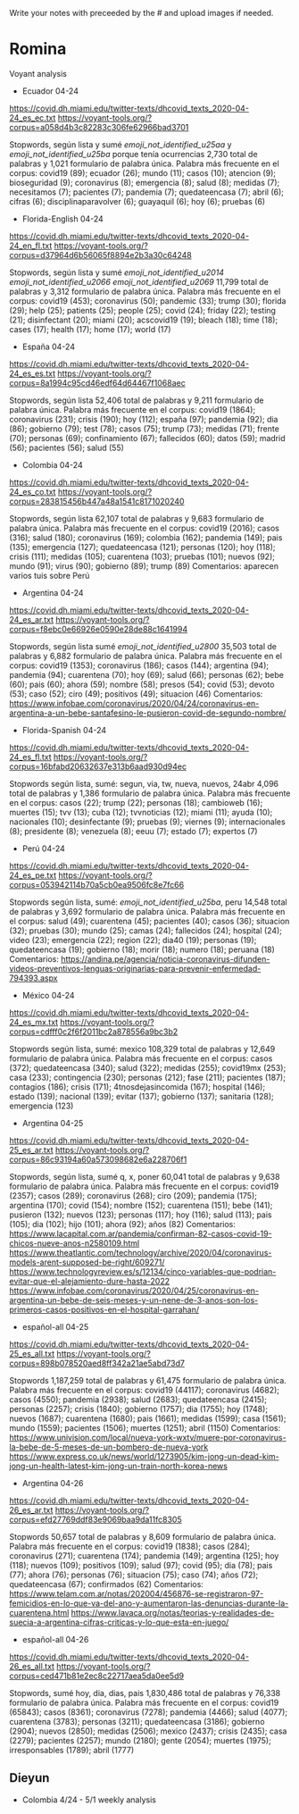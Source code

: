Write your notes with preceeded by the # and upload images if needed.

# Romina

Voyant analysis

* Ecuador 04-24

https://covid.dh.miami.edu/twitter-texts/dhcovid_texts_2020-04-24_es_ec.txt
https://voyant-tools.org/?corpus=a058d4b3c82283c306fe62966bad3701

Stopwords, según lista y sumé _emoji_not_identified_u25aa_ y  _emoji_not_identified_u25ba_ porque tenía ocurrencias 
2,730 total de palabras y 1,021 formulario de palabra única.
Palabra más frecuente en el corpus: covid19 (89); ecuador (26); mundo (11); casos (10); atencion (9); bioseguridad (9); coronavirus (8); emergencia (8); salud (8); medidas (7); necesitamos (7); pacientes (7); pandemia (7); quedateencasa (7); abril (6); cifras (6); disciplinaparavolver (6); guayaquil (6); hoy (6); pruebas (6)

* Florida-English 04-24

https://covid.dh.miami.edu/twitter-texts/dhcovid_texts_2020-04-24_en_fl.txt
https://voyant-tools.org/?corpus=d37964d6b56065f8894e2b3a30c64248

Stopwords, según lista y sumé _emoji_not_identified_u2014_ _emoji_not_identified_u2066_ _emoji_not_identified_u2069_ 
11,799 total de palabras y 3,312 formulario de palabra única.
Palabra más frecuente en el corpus: covid19 (453); coronavirus (50); pandemic (33); trump (30); florida (29); help (25); patients (25); people (25); covid (24); friday (22); testing (21); disinfectant (20); miami (20); acscovid19 (19); bleach (18); time (18); cases (17); health (17); home (17); world (17)

* España 04-24

https://covid.dh.miami.edu/twitter-texts/dhcovid_texts_2020-04-24_es_es.txt
https://voyant-tools.org/?corpus=8a1994c95cd46edf64d64467f1068aec

Stopwords, según lista 
52,406 total de palabras y 9,211 formulario de palabra única.
Palabra más frecuente en el corpus: covid19 (1864); coronavirus (231); crisis (190); hoy (112); españa (97); pandemia (92); dia (86); gobierno (79); test (78); casos (75); trump (73); medidas (71); frente (70); personas (69); confinamiento (67); fallecidos (60); datos (59); madrid (56); pacientes (56); salud (55)

* Colombia 04-24

https://covid.dh.miami.edu/twitter-texts/dhcovid_texts_2020-04-24_es_co.txt
https://voyant-tools.org/?corpus=283815456b447a48a1541c8171020240

Stopwords, según lista 
62,107 total de palabras y 9,683 formulario de palabra única.
Palabra más frecuente en el corpus: covid19 (2016); casos (316); salud (180); coronavirus (169); colombia (162); pandemia (149); pais (135); emergencia (127); quedateencasa (121); personas (120); hoy (118); crisis (111); medidas (105); cuarentena (103); pruebas (101); nuevos (92); mundo (91); virus (90); gobierno (89); trump (89)
Comentarios: aparecen varios tuis sobre Perú

* Argentina 04-24

https://covid.dh.miami.edu/twitter-texts/dhcovid_texts_2020-04-24_es_ar.txt
https://voyant-tools.org/?corpus=f8ebc0e66926e0590e28de88c1641994

Stopwords, según lista sumé _emoji_not_identified_u2800_ 35,503 
total de palabras y 6,882 formulario de palabra única.
Palabra más frecuente en el corpus: covid19 (1353); coronavirus (186); casos (144); argentina (94); pandemia (94); cuarentena (70); hoy (69); salud (66); personas (62); bebe (60); pais (60); ahora (59); nombre (58); presos (54); covid (53); devoto (53); caso (52); ciro (49); positivos (49); situacion (46)
Comentarios: https://www.infobae.com/coronavirus/2020/04/24/coronavirus-en-argentina-a-un-bebe-santafesino-le-pusieron-covid-de-segundo-nombre/

* Florida-Spanish 04-24

https://covid.dh.miami.edu/twitter-texts/dhcovid_texts_2020-04-24_es_fl.txt
https://voyant-tools.org/?corpus=16bfabd20632637e313b6aad930d94ec

Stopwords según lista, sumé: segun, via, tw, nueva, nuevos, 24abr
4,096 total de palabras y 1,386 formulario de palabra única.
Palabra más frecuente en el corpus: casos (22); trump (22); personas (18); cambioweb (16); muertes (15); tvv (13); cuba (12); tvvnoticias (12); miami (11); ayuda (10); nacionales (10); desinfectante (9); pruebas (9); viernes (9); internacionales (8); presidente (8); venezuela (8); eeuu (7); estado (7); expertos (7)

* Perú 04-24

https://covid.dh.miami.edu/twitter-texts/dhcovid_texts_2020-04-24_es_pe.txt
https://voyant-tools.org/?corpus=053942114b70a5cb0ea9506fc8e7fc66

Stopwords según lista, sumé: _emoji_not_identified_u25ba_, peru
14,548 total de palabras y 3,692 formulario de palabra única.
Palabra más frecuente en el corpus: salud (49); cuarentena (45); pacientes (40); casos (36); situacion (32); pruebas (30); mundo (25); camas (24); fallecidos (24); hospital (24); video (23); emergencia (22); region (22); dia40 (19); personas (19); quedateencasa (19); gobierno (18); morir (18); numero (18); peruana (18)
Comentarios: https://andina.pe/agencia/noticia-coronavirus-difunden-videos-preventivos-lenguas-originarias-para-prevenir-enfermedad-794393.aspx 

* México 04-24

https://covid.dh.miami.edu/twitter-texts/dhcovid_texts_2020-04-24_es_mx.txt
https://voyant-tools.org/?corpus=cdfff0c2f6f2011bc2a878556a9bc3b2

Stopwords según lista, sumé: mexico
108,329 total de palabras y 12,649 formulario de palabra única.
Palabra más frecuente en el corpus: casos (372); quedateencasa (340); salud (322); medidas (255); covid19mx (253); casa (233); contingencia (230); personas (212); fase (211); pacientes (187); contagios (186); crisis (171); 4tnosdejasincomida (167); hospital (146); estado (139); nacional (139); evitar (137); gobierno (137); sanitaria (128); emergencia (123)


* Argentina 04-25

https://covid.dh.miami.edu/twitter-texts/dhcovid_texts_2020-04-25_es_ar.txt
https://voyant-tools.org/?corpus=86c93194a60a573098682e6a228706f1

Stopwords, según lista, sumé q, x, poner 
60,041 total de palabras y 9,638 formulario de palabra única. 
Palabra más frecuente en el corpus: covid19 (2357); casos (289); coronavirus (268); ciro (209); pandemia (175); argentina (170); covid (154); nombre (152); cuarentena (151); bebe (141); pusieron (132); nuevos (123); personas (117); hoy (116); salud (113); pais (105); dia (102); hijo (101); ahora (92); años (82)
Comentarios: https://www.lacapital.com.ar/pandemia/confirman-82-casos-covid-19-chicos-nueve-anos-n2580109.html https://www.theatlantic.com/technology/archive/2020/04/coronavirus-models-arent-supposed-be-right/609271/ https://www.technologyreview.es/s/12134/cinco-variables-que-podrian-evitar-que-el-alejamiento-dure-hasta-2022 https://www.infobae.com/coronavirus/2020/04/25/coronavirus-en-argentina-un-bebe-de-seis-meses-y-un-nene-de-3-anos-son-los-primeros-casos-positivos-en-el-hospital-garrahan/

* español-all 04-25

https://covid.dh.miami.edu/twitter-texts/dhcovid_texts_2020-04-25_es_all.txt
https://voyant-tools.org/?corpus=898b078520aed8ff342a21ae5abd73d7

Stopwords
1,187,259 total de palabras y 61,475 formulario de palabra única. 
Palabra más frecuente en el corpus: covid19 (44117); coronavirus (4682); casos (4550); pandemia (2938); salud (2683); quedateencasa (2415); personas (2257); crisis (1840); gobierno (1757); dia (1755); hoy (1748); nuevos (1687); cuarentena (1680); pais (1661); medidas (1599); casa (1561); mundo (1559); pacientes (1506); muertes (1251); abril (1150)
Comentarios: https://www.univision.com/local/nueva-york-wxtv/muere-por-coronavirus-la-bebe-de-5-meses-de-un-bombero-de-nueva-york https://www.express.co.uk/news/world/1273905/kim-jong-un-dead-kim-jong-un-health-latest-kim-jong-un-train-north-korea-news

* Argentina 04-26

https://covid.dh.miami.edu/twitter-texts/dhcovid_texts_2020-04-26_es_ar.txt
https://voyant-tools.org/?corpus=efd27769ddf83e9069baa9da11fc8305

Stopwords 
50,657 total de palabras y 8,609 formulario de palabra única. 
Palabra más frecuente en el corpus: covid19 (1838); casos (284); coronavirus (271); cuarentena (174); pandemia (149); argentina (125); hoy (118); nuevos (109); positivos (109); salud (97); covid (95); dia (78); pais (77); ahora (76); personas (76); situacion (75); caso (74); años (72); quedateencasa (67); confirmados (62)
Comentarios: https://www.telam.com.ar/notas/202004/456876-se-registraron-97-femicidios-en-lo-que-va-del-ano-y-aumentaron-las-denuncias-durante-la-cuarentena.html https://www.lavaca.org/notas/teorias-y-realidades-de-suecia-a-argentina-cifras-criticas-y-lo-que-esta-en-juego/

* español-all 04-26

https://covid.dh.miami.edu/twitter-texts/dhcovid_texts_2020-04-26_es_all.txt
https://voyant-tools.org/?corpus=ced471b81e2ec8c22717aea5da0ee5d9

Stopwords, sumé hoy, dia, dias, pais
1,830,486 total de palabras y 76,338 formulario de palabra única. 
Palabra más frecuente en el corpus: covid19 (65843); casos (8361); coronavirus (7278); pandemia (4466); salud (4077); cuarentena (3783); personas (3211); quedateencasa (3186); gobierno (2904); nuevos (2850); medidas (2506); mexico (2437); crisis (2435); casa (2279); pacientes (2257); mundo (2180); gente (2054); muertes (1975); irresponsables (1789); abril (1777)

		
## Dieyun 

* Colombia 4/24 - 5/1 weekly analysis

 

